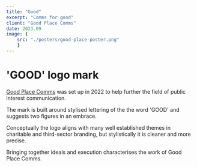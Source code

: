 ```yaml
---
title: "Good"
excerpt: "Comms for good"
client: "Good Place Comms"
date: 2023.09
image: { 
	src: "./posters/good-place-poster.png" 
	}
---
```


# 'GOOD' logo mark

<a href="https://goodplacecomms.com">Good Place Comms</a> was set up in 2022 to help further the field of public interest communication.

The mark is built around stylised lettering of the the word 'GOOD' and suggests two figures in an embrace.

Conceptually the logo aligns with many well established themes in charitable and third-sector branding, but stylistically it is
cleaner and more precise.

Bringing together ideals and execution characterises the work of Good Place Comms.
